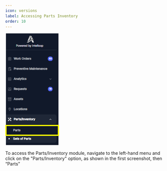 ```yaml
---
icon: versions
label: Accessing Parts Inventory
order: 10
---
```

![](../static/img/image65.png)

To access the Parts/Inventory module, navigate to the left\-hand menu and click on the "Parts/Inventory" option, as shown in the first screenshot, then “Parts”

